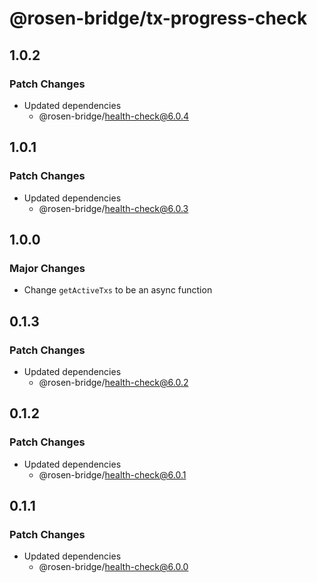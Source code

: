 # @rosen-bridge/tx-progress-check

## 1.0.2

### Patch Changes

- Updated dependencies
  - @rosen-bridge/health-check@6.0.4

## 1.0.1

### Patch Changes

- Updated dependencies
  - @rosen-bridge/health-check@6.0.3

## 1.0.0

### Major Changes

- Change `getActiveTxs` to be an async function

## 0.1.3

### Patch Changes

- Updated dependencies
  - @rosen-bridge/health-check@6.0.2

## 0.1.2

### Patch Changes

- Updated dependencies
  - @rosen-bridge/health-check@6.0.1

## 0.1.1

### Patch Changes

- Updated dependencies
  - @rosen-bridge/health-check@6.0.0

